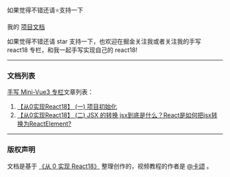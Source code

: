 如果觉得不错还请⭐支持一下

我的 [项目文档](https://w0civ51b994.feishu.cn/wiki/E51Qwf8ksiOITWkbaVjcE4ltnDb) 

如果觉得不错还请 star 支持一下，也欢迎在掘金关注我或者关注我的手写 react18 专栏，和我一起手写实现自己的 react18!

---

### 文档列表
[手写 Mini-Vue3 专栏](https://juejin.cn/column/7383029698114584627)文章列表：
1. [【从0实现React18】 (一) 项目初始化](https://juejin.cn/post/7382891971897065526)
2. [【从0实现React18】 (二) JSX 的转换 jsx到底是什么？React是如何把jsx转换为ReactElement?](https://juejin.cn/post/7382890605682196543)

---

### 版权声明
文档是基于 [《从 0 实现 React18》](https://qux.xet.tech/s/2wiFh1) 整理创作的，视频教程的作者是 [@卡颂](https://github.com/BetaSu/) 。
